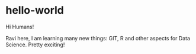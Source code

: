 # hello-world
Hi Humans!

Ravi here, I am learning many new things: GIT, R and other aspects for Data Science.
Pretty exciting!
